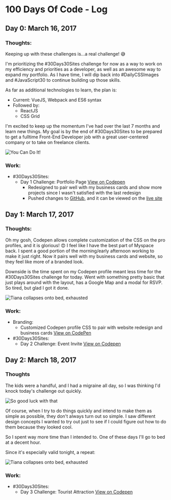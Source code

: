 # 100 Days Of Code - Log

## Day 0: March 16, 2017

### Thoughts: 
Keeping up with these challenges is...a real challenge! 😅

I'm prioritizing the #30Days30Sites challenge for now as a way to work on my efficiency and priorities as a developer, as well as an awesome way to expand my portfolio. As I have time, I will dip back into #DailyCSSImages and #JavaScript30 to continue building up those skills.

As far as additional technologies to learn, the plan is:
* Current: VueJS, Webpack and ES6 syntax
* Followed by:
  * ReactJS
  * CSS Grid

I'm excited to keep up the momentum I've had over the last 7 months and learn new things. My goal is by the end of #30Days30Sites to be prepared to get a fulltime Front-End Developer job with a great user-centered company or to take on freelance clients.

![You Can Do It!](https://media.giphy.com/media/yoJC2K6rCzwNY2EngA/giphy.gif)

### Work: 
* #30Days30Sites:
  * Day 1 Challenge: Portfolio Page [View on Codepen](http://codepen.io/chznbaum/full/mWBwjB/)
    * Redesigned to pair well with my business cards and show more projects since I wasn't satisfied with the last redesign
    * Pushed changes to [GitHub](https://github.com/chznbaum/chznbaum.github.io), and it can be viewed on the [live site](http://chazonabaum.com/)

## Day 1: March 17, 2017

### Thoughts:
Oh my gosh, Codepen allows complete customization of the CSS on the pro profiles, and it is glorious! 😍 I feel like I have the best part of Myspace back. I spent a good portion of the morning/early afternoon working to make it just right. Now it pairs well with my business cards and website, so they feel like more of a branded look.

Downside is the time spent on my Codepen profile meant less time for the #30Days30Sites challenge for today. Went with something pretty basic that just plays around with the layout, has a Google Map and a modal for RSVP. So tired, but glad I got it done.

![Tiana collapses onto bed, exhausted](https://media.giphy.com/media/W0Tg8pls9xMuQ/giphy.gif)

### Work:
* Branding:
  * Customized Codepen profile CSS to pair with website redesign and business cards [View on CodePen](https://codepen.io/chznbaum/)
* #30Days30Sites:
  * Day 2 Challenge: Event Invite [View on Codepen](https://codepen.io/chznbaum/full/gmoPKj/)

## Day 2: March 18, 2017

### Thoughts
The kids were a handful, and I had a migraine all day, so I was thinking I'd knock today's challenge out quickly.

![So good luck with that](https://media.giphy.com/media/4mQAsYNaFGbHG/giphy.gif)

Of course, when I try to do things quickly and intend to make them as simple as possible, they don't always turn out so simple. I saw different design concepts I wanted to try out just to see if I could figure out how to do them because they looked cool.

So I spent way more time than I intended to. One of these days I'll go to bed at a decent hour.

Since it's especially valid tonight, a repeat:

![Tiana collapses onto bed, exhausted](https://media.giphy.com/media/W0Tg8pls9xMuQ/giphy.gif)

### Work:
* #30Days30Sites:
  * Day 3 Challenge: Tourist Attraction [View on Codepen](http://codepen.io/chznbaum/full/gmovyO/)